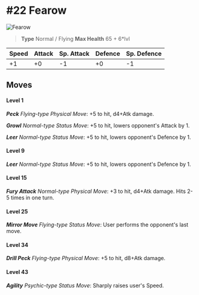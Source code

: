 # #22 Fearow


![Fearow](https://img.pokemondb.net/sprites/home/normal/1x/fearow.png)

> **Type** Normal / Flying
> **Max Health** 65 + 6\*lvl

| Speed | Attack | Sp. Attack | Defence | Sp. Defence |
| ----- | ------ | ---------- | ------- | ----------- |
| +1 | +0 | -1 | +0 | -1 |

## Moves
#### Level 1

***Peck** Flying-type Physical Move*: +5 to hit, d4+Atk damage. 

***Growl** Normal-type Status Move*: +5 to hit, lowers opponent's Attack by 1.

***Leer** Normal-type Status Move*: +5 to hit, lowers opponent's Defence by 1.
#### Level 9

***Leer** Normal-type Status Move*: +5 to hit, lowers opponent's Defence by 1.
#### Level 15

***Fury Attack** Normal-type Physical Move*: +3 to hit, d4+Atk damage. Hits 2-5 times in one turn.
#### Level 25

***Mirror Move** Flying-type Status Move*: User performs the opponent's last move.
#### Level 34

***Drill Peck** Flying-type Physical Move*: +5 to hit, d8+Atk damage. 
#### Level 43

***Agility** Psychic-type Status Move*: Sharply raises user's Speed.

